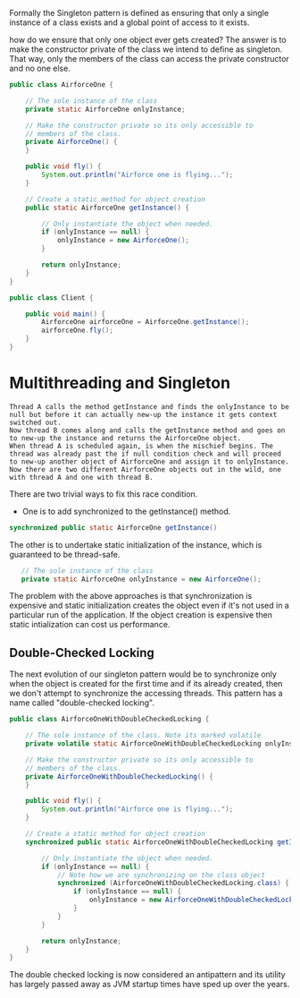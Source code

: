 Formally the Singleton pattern is defined as ensuring that only a single instance of a class exists and a global point of access to it exists. 

how do we ensure that only one object ever gets created? The answer is to make the constructor private of the class we intend to define as singleton. That way, only the members of the class can access the private constructor and no one else.

```java
public class AirforceOne {

    // The sole instance of the class
    private static AirforceOne onlyInstance;

    // Make the constructor private so its only accessible to
    // members of the class.
    private AirforceOne() {
    }

    public void fly() {
        System.out.println("Airforce one is flying...");
    }

    // Create a static method for object creation
    public static AirforceOne getInstance() {

        // Only instantiate the object when needed.
        if (onlyInstance == null) {
            onlyInstance = new AirforceOne();
        }

        return onlyInstance;
    }
}

public class Client {

    public void main() {
        AirforceOne airforceOne = AirforceOne.getInstance();
        airforceOne.fly();
    }
}
```

# Multithreading and Singleton

    Thread A calls the method getInstance and finds the onlyInstance to be null but before it can actually new-up the instance it gets context switched out.
    Now thread B comes along and calls the getInstance method and goes on to new-up the instance and returns the AirforceOne object.
    When thread A is scheduled again, is when the mischief begins. The thread was already past the if null condition check and will proceed to new-up another object of AirforceOne and assign it to onlyInstance. Now there are two different AirforceOne objects out in the wild, one with thread A and one with thread B. 

There are two trivial ways to fix this race condition.

- One is to add synchronized to the getInstance() method.

 ```java
 synchronized public static AirforceOne getInstance()
 ```

The other is to undertake static initialization of the instance, which is guaranteed to be thread-safe.

 ```java
    // The sole instance of the class
    private static AirforceOne onlyInstance = new AirforceOne();
 ```

 The problem with the above approaches is that synchronization is expensive and static initialization creates the object even if it's not used in a particular run of the application. If the object creation is expensive then static intialization can cost us performance.

 ## Double-Checked Locking

The next evolution of our singleton pattern would be to synchronize only when the object is created for the first time and if its already created, then we don't attempt to synchronize the accessing threads. This pattern has a name called "double-checked locking".

```java
public class AirforceOneWithDoubleCheckedLocking {

    // The sole instance of the class. Note its marked volatile
    private volatile static AirforceOneWithDoubleCheckedLocking onlyInstance;

    // Make the constructor private so its only accessible to
    // members of the class.
    private AirforceOneWithDoubleCheckedLocking() {
    }

    public void fly() {
        System.out.println("Airforce one is flying...");
    }

    // Create a static method for object creation
    synchronized public static AirforceOneWithDoubleCheckedLocking getInstance() {

        // Only instantiate the object when needed.
        if (onlyInstance == null) {
            // Note how we are synchronizing on the class object
            synchronized (AirforceOneWithDoubleCheckedLocking.class) {
                if (onlyInstance == null) {
                    onlyInstance = new AirforceOneWithDoubleCheckedLocking();
                }
            }
        }

        return onlyInstance;
    }
}
```

The double checked locking is now considered an antipattern and its utility has largely passed away as JVM startup times have sped up over the years.